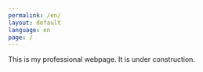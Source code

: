 ```yaml
---
permalink: /en/
layout: default
language: en
page: /
---
```


This is my professional webpage. It is under construction.
